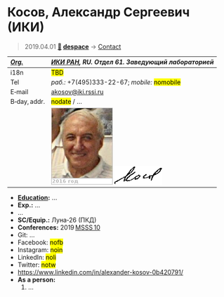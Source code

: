 # Косов, Александр Сергеевич (ИКИ)
> 2019.04.01 **[🚀](../index/index.md) [despace](index.md)** → [Contact](contact.md)

|*[Org.](contact.md)*|*[ИКИ РАН](zz_iki_ras.md), RU. Отдел 61. Заведующий лабораторией*|
|:--|:--|
|i18n| <mark>TBD</mark> |
|Tel|*раб.:* +7(495)333-22-67; *mobile:* <mark>nomobile</mark> |
|E‑mail| <akosov@iki.rssi.ru> |
|B‑day, addr.| <mark>nodate</mark> / … |
|| ![](f/contact/k/kosov1_photo.jpg) ![](f/contact/k/kosov1_sign.png) |

   - **[Education](edu.md):** …
   - **Exp.:** …
   - …
   - **SC/Equip.:** Луна‑26 (ПКД)
   - **Conferences:** 2019 [MSSS 10](msss_10.md)
   - Git: …
   - Facebook: <mark>nofb</mark>
   - Instagram: <mark>noin</mark>
   - LinkedIn: <mark>noli</mark>
   - Twitter: <mark>notw</mark>
   - <https://www.linkedin.com/in/alexander-kosov-0b420791/>
   - **As a person:**
      1. …
